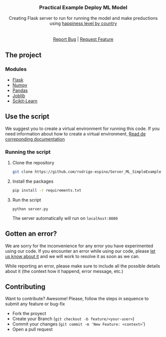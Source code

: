   <h3 align="center">Practical Example Deploy ML Model</h3>
  <p align="center">
    Creating Flask server to run for running the model and make preductions
    using 
    <a href="https://github.com/rodrigo-espino/Server_ML_SimpleExample/blob/master/in/felicidad.csv">happiness level by country</a>
    <br />
    <br />
    <br />
    <a href="https://github.com/rodrigo-espino/Server_ML_SimpleExample/issues">Report Bug</a>
    |
    <a href="https://github.com/rodrigo-espino/Server_ML_SimpleExample/issues">Request Feature</a>
  </p>

  ## The project

  ### Modules

  - [Flask](https://flask.palletsprojects.com/en/2.2.x/)
  - [Numpy](https://numpy.org/doc/stable/index.html)
  - [Pandas](https://pandas.pydata.org/)
  - [Joblib](https://joblib.readthedocs.io/en/latest/)
  - [Scikit-Learn](https://scikit-learn.org/stable/)

## Use the script

We suggest you to create a virtual environment for running this code. If you need information about how to create a virtual environment, <a href="https://virtualenv.pypa.io/en/latest/">Read de correponding documentation</a>

### Running the script

1. Clone the repository 
   ``` sh
   git clone https://github.com/rodrigo-espino/Server_ML_SimpleExample.git
   ```
2. Install the packages 
   ``` sh
   pip install -r requirements.txt
   ```
3. Run the script
   ```
   python server.py
   ```
    The server automatically will run on ```localhost:8080```

## Gotten an error?
We are sorry for the inconvenience for any error you have experimented using our code.
If you encounter an error while using our code, please [let us know about it](https://github.com/rodrigo-espino/Server_ML_SimpleExample/issues) and we will work to resolve it as soon as we can.

While reporting an error, please make sure to include all the possible details about it (the context how it happend, error message, etc.)

## Contributing
Want to contribute? Awesome! Please, follow the steps in sequence to submit any feature or bug-fix
- Fork the proyect 
- Create your Branch (`git checkout -b feature/<your-user>`)
- Commit your changes (`git commit -m 'New Feature: <context>`')
- Open a pull request

